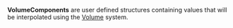 **VolumeComponents** are user defined structures containing values that will be interpolated using the [Volume](https://github.com/Unity-Technologies/ScriptableRenderPipeline/wiki/Volumes) system.